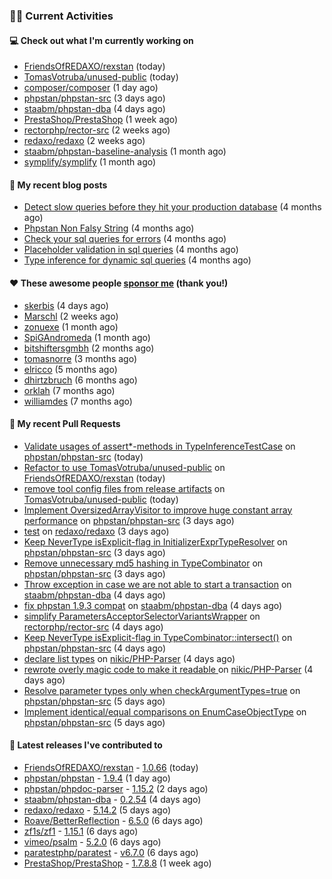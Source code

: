 ### 👨‍💻 Current Activities


#### 💻 Check out what I'm currently working on

- [FriendsOfREDAXO/rexstan](https://github.com/FriendsOfREDAXO/rexstan) (today)
- [TomasVotruba/unused-public](https://github.com/TomasVotruba/unused-public) (today)
- [composer/composer](https://github.com/composer/composer) (1 day ago)
- [phpstan/phpstan-src](https://github.com/phpstan/phpstan-src) (3 days ago)
- [staabm/phpstan-dba](https://github.com/staabm/phpstan-dba) (4 days ago)
- [PrestaShop/PrestaShop](https://github.com/PrestaShop/PrestaShop) (1 week ago)
- [rectorphp/rector-src](https://github.com/rectorphp/rector-src) (2 weeks ago)
- [redaxo/redaxo](https://github.com/redaxo/redaxo) (2 weeks ago)
- [staabm/phpstan-baseline-analysis](https://github.com/staabm/phpstan-baseline-analysis) (1 month ago)
- [symplify/symplify](https://github.com/symplify/symplify) (1 month ago)


#### 📜 My recent blog posts

- [Detect slow queries before they hit your production database](https://staabm.github.io/2022/08/16/phpstan-dba-query-plan-analysis.html) (4 months ago)
- [Phpstan Non Falsy String](https://staabm.github.io/2022/08/11/phpstan-non-falsy-string.html) (4 months ago)
- [Check your sql queries for errors](https://staabm.github.io/2022/08/05/phpstan-dba-syntax-error-detection.html) (4 months ago)
- [Placeholder validation in sql queries](https://staabm.github.io/2022/07/30/phpstan-dba-placeholder-validation.html) (4 months ago)
- [Type inference for dynamic sql queries](https://staabm.github.io/2022/07/23/phpstan-dba-inference-placeholder.html) (4 months ago)


#### ❤️ These awesome people [sponsor me](https://github.com/sponsors/staabm) (thank you!)

- [skerbis](https://github.com/skerbis) (4 days ago)
- [Marschl](https://github.com/Marschl) (2 weeks ago)
- [zonuexe](https://github.com/zonuexe) (1 month ago)
- [SpiGAndromeda](https://github.com/SpiGAndromeda) (1 month ago)
- [bitshiftersgmbh](https://github.com/bitshiftersgmbh) (2 months ago)
- [tomasnorre](https://github.com/tomasnorre) (3 months ago)
- [elricco](https://github.com/elricco) (5 months ago)
- [dhirtzbruch](https://github.com/dhirtzbruch) (6 months ago)
- [orklah](https://github.com/orklah) (7 months ago)
- [williamdes](https://github.com/williamdes) (7 months ago)


#### 🔨 My recent Pull Requests

- [Validate usages of assert*-methods in TypeInferenceTestCase](https://github.com/phpstan/phpstan-src/pull/2121) on [phpstan/phpstan-src](https://github.com/phpstan/phpstan-src) (today)
- [Refactor to use TomasVotruba/unused-public](https://github.com/FriendsOfREDAXO/rexstan/pull/264) on [FriendsOfREDAXO/rexstan](https://github.com/FriendsOfREDAXO/rexstan) (today)
- [remove tool config files from release artifacts](https://github.com/TomasVotruba/unused-public/pull/2) on [TomasVotruba/unused-public](https://github.com/TomasVotruba/unused-public) (today)
- [Implement OversizedArrayVisitor to improve huge constant array performance](https://github.com/phpstan/phpstan-src/pull/2116) on [phpstan/phpstan-src](https://github.com/phpstan/phpstan-src) (3 days ago)
- [test](https://github.com/redaxo/redaxo/pull/5445) on [redaxo/redaxo](https://github.com/redaxo/redaxo) (3 days ago)
- [Keep NeverType isExplicit-flag in InitializerExprTypeResolver](https://github.com/phpstan/phpstan-src/pull/2114) on [phpstan/phpstan-src](https://github.com/phpstan/phpstan-src) (3 days ago)
- [Remove unnecessary md5 hashing in TypeCombinator](https://github.com/phpstan/phpstan-src/pull/2113) on [phpstan/phpstan-src](https://github.com/phpstan/phpstan-src) (3 days ago)
- [Throw exception in case we are not able to start a transaction](https://github.com/staabm/phpstan-dba/pull/487) on [staabm/phpstan-dba](https://github.com/staabm/phpstan-dba) (4 days ago)
- [fix phpstan 1.9.3 compat](https://github.com/staabm/phpstan-dba/pull/486) on [staabm/phpstan-dba](https://github.com/staabm/phpstan-dba) (4 days ago)
- [simplify ParametersAcceptorSelectorVariantsWrapper](https://github.com/rectorphp/rector-src/pull/3200) on [rectorphp/rector-src](https://github.com/rectorphp/rector-src) (4 days ago)
- [Keep NeverType isExplicit-flag in TypeCombinator::intersect()](https://github.com/phpstan/phpstan-src/pull/2112) on [phpstan/phpstan-src](https://github.com/phpstan/phpstan-src) (4 days ago)
- [declare list types](https://github.com/nikic/PHP-Parser/pull/907) on [nikic/PHP-Parser](https://github.com/nikic/PHP-Parser) (4 days ago)
- [rewrote overly magic code to make it readable ](https://github.com/nikic/PHP-Parser/pull/906) on [nikic/PHP-Parser](https://github.com/nikic/PHP-Parser) (4 days ago)
- [Resolve parameter types only when checkArgumentTypes=true](https://github.com/phpstan/phpstan-src/pull/2106) on [phpstan/phpstan-src](https://github.com/phpstan/phpstan-src) (5 days ago)
- [Implement identical/equal comparisons on EnumCaseObjectType](https://github.com/phpstan/phpstan-src/pull/2105) on [phpstan/phpstan-src](https://github.com/phpstan/phpstan-src) (5 days ago)


#### 🔭 Latest releases I've contributed to

- [FriendsOfREDAXO/rexstan](https://github.com/FriendsOfREDAXO/rexstan) - [1.0.66](https://github.com/FriendsOfREDAXO/rexstan/releases/tag/1.0.66) (today)
- [phpstan/phpstan](https://github.com/phpstan/phpstan) - [1.9.4](https://github.com/phpstan/phpstan/releases/tag/1.9.4) (1 day ago)
- [phpstan/phpdoc-parser](https://github.com/phpstan/phpdoc-parser) - [1.15.2](https://github.com/phpstan/phpdoc-parser/releases/tag/1.15.2) (2 days ago)
- [staabm/phpstan-dba](https://github.com/staabm/phpstan-dba) - [0.2.54](https://github.com/staabm/phpstan-dba/releases/tag/0.2.54) (4 days ago)
- [redaxo/redaxo](https://github.com/redaxo/redaxo) - [5.14.2](https://github.com/redaxo/redaxo/releases/tag/5.14.2) (5 days ago)
- [Roave/BetterReflection](https://github.com/Roave/BetterReflection) - [6.5.0](https://github.com/Roave/BetterReflection/releases/tag/6.5.0) (6 days ago)
- [zf1s/zf1](https://github.com/zf1s/zf1) - [1.15.1](https://github.com/zf1s/zf1/releases/tag/1.15.1) (6 days ago)
- [vimeo/psalm](https://github.com/vimeo/psalm) - [5.2.0](https://github.com/vimeo/psalm/releases/tag/5.2.0) (6 days ago)
- [paratestphp/paratest](https://github.com/paratestphp/paratest) - [v6.7.0](https://github.com/paratestphp/paratest/releases/tag/v6.7.0) (6 days ago)
- [PrestaShop/PrestaShop](https://github.com/PrestaShop/PrestaShop) - [1.7.8.8](https://github.com/PrestaShop/PrestaShop/releases/tag/1.7.8.8) (1 week ago)
